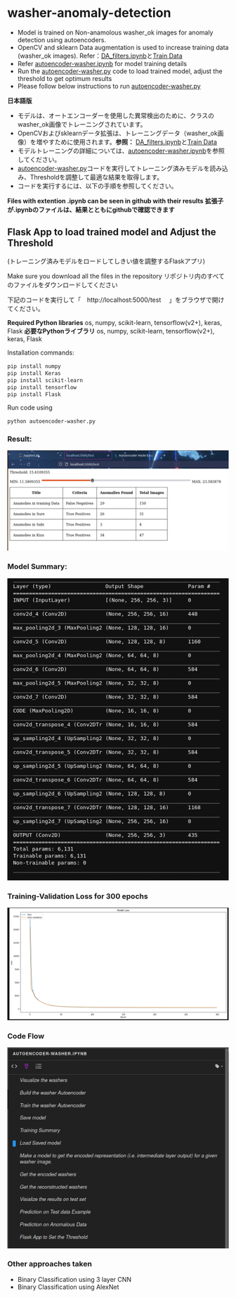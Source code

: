 # washer-anomaly-detection
* Model is trained on Non-anamolous washer_ok images for anomaly detection using autoencoders. 
* OpenCV and sklearn Data augmentation is used to increase training data (washer_ok images). Refer：[DA_filters.ipynb](https://github.com/pranavnijampurkar33/washer-anomaly-detection/blob/main/DA_filters.ipynb)と[Train Data](https://github.com/pranavnijampurkar33/washer-anomaly-detection/tree/main/input_data/da_opencv/pos)
* Refer [autoencoder-washer.ipynb](https://github.com/pranavnijampurkar33/washer-anomaly-detection/blob/main/autoencoder-washer.ipynb) for model training details
* Run the [autoencoder-washer.py](https://github.com/pranavnijampurkar33/washer-anomaly-detection/blob/main/autoencoder-washer.py) code to load trained model, adjust the threshold to get optimum results
* Please follow below instructions to run [autoencoder-washer.py](https://github.com/pranavnijampurkar33/washer-anomaly-detection/blob/main/autoencoder-washer.py)

**日本語版**
* モデルは、オートエンコーダーを使用した異常検出のために、クラスのwasher_ok画像でトレーニングされています。
* OpenCVおよびsklearnデータ拡張は、トレーニングデータ（washer_ok画像）を増やすために使用されます。**参照：** [DA_filters.ipynb](https://github.com/pranavnijampurkar33/washer-anomaly-detection/blob/main/DA_filters.ipynb)と[Train Data](/https://github.com/pranavnijampurkar33/washer-anomaly-detection/tree/main/input_data/da_opencv/pos)
* モデルトレーニングの詳細については、[autoencoder-washer.ipynb](https://github.com/pranavnijampurkar33/washer-anomaly-detection/blob/main/autoencoder-washer.ipynb)を参照してください。
* [autoencoder-washer.py](https://github.com/pranavnijampurkar33/washer-anomaly-detection/blob/main/autoencoder-washer.py)コードを実行してトレーニング済みモデルを読み込み、Thresholdを調整して最適な結果を取得します。
* コードを実行するには、以下の手順を参照してください。

**Files with extention .ipynb can be seen in github with their results**
**拡張子が.ipynbのファイルは、結果とともにgithubで確認できます**


## Flask App to load trained model and Adjust the Threshold
(トレーニング済みモデルをロードしてしきい値を調整するFlaskアプリ)

Make sure you download all the files in the repository
リポジトリ内のすべてのファイルをダウンロードしてください

下記のコードを実行して「　http://localhost:5000/test　 」をブラウザで開けてください。

**Required Python libraries** os, numpy, scikit-learn, tensorflow(v2+), keras, Flask
**必要なPythonライブラリ** os, numpy, scikit-learn, tensorflow(v2+), keras, Flask

Installation commands:

    pip install numpy
    pip install Keras
    pip install scikit-learn
    pip install tensorflow
    pip install Flask

Run code using 
    
    python autoencoder-washer.py

### Result: 
![result_ex.png](https://github.com/pranavnijampurkar33/washer-anomaly-detection/blob/main/imgs/result_ex.png)

### Model Summary:
![model_summary.png](https://github.com/pranavnijampurkar33/washer-anomaly-detection/blob/main/imgs/model_summary.png)

### Training-Validation Loss for 300 epochs
![train_val_loss.png](https://github.com/pranavnijampurkar33/washer-anomaly-detection/blob/main/imgs/train_val_loss.png)

### Code Flow
![Code_flow.png](https://github.com/pranavnijampurkar33/washer-anomaly-detection/blob/main/imgs/Code_flow.png)

### Other approaches taken
* Binary Classification using 3 layer CNN 
* Binary Classification using AlexNet
